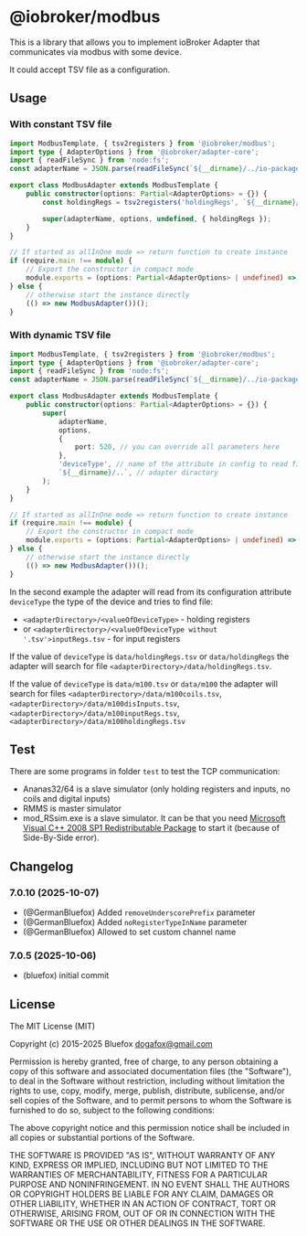 # @iobroker/modbus

This is a library that allows you to implement ioBroker Adapter that communicates via modbus with some device.

It could accept TSV file as a configuration.

## Usage

### With constant TSV file

```typescript
import ModbusTemplate, { tsv2registers } from '@iobroker/modbus';
import type { AdapterOptions } from '@iobroker/adapter-core';
import { readFileSync } from 'node:fs';
const adapterName = JSON.parse(readFileSync(`${__dirname}/../io-package.json`, 'utf8')).common.name;

export class ModbusAdapter extends ModbusTemplate {
    public constructor(options: Partial<AdapterOptions> = {}) {
        const holdingRegs = tsv2registers('holdingRegs', `${__dirname}/../data/holdingRegs.tsv`);

        super(adapterName, options, undefined, { holdingRegs });
    }
}

// If started as allInOne mode => return function to create instance
if (require.main !== module) {
    // Export the constructor in compact mode
    module.exports = (options: Partial<AdapterOptions> | undefined) => new ModbusAdapter(options);
} else {
    // otherwise start the instance directly
    (() => new ModbusAdapter())();
}
```

### With dynamic TSV file

```typescript
import ModbusTemplate, { tsv2registers } from '@iobroker/modbus';
import type { AdapterOptions } from '@iobroker/adapter-core';
import { readFileSync } from 'node:fs';
const adapterName = JSON.parse(readFileSync(`${__dirname}/../io-package.json`, 'utf8')).common.name;

export class ModbusAdapter extends ModbusTemplate {
    public constructor(options: Partial<AdapterOptions> = {}) {
        super(
            adapterName,
            options,
            {
                port: 520, // you can override all parameters here
            },
            'deviceType', // name of the attribute in config to read files from
            `${__dirname}/..`, // adapter diractory
        );
    }
}

// If started as allInOne mode => return function to create instance
if (require.main !== module) {
    // Export the constructor in compact mode
    module.exports = (options: Partial<AdapterOptions> | undefined) => new ModbusAdapter(options);
} else {
    // otherwise start the instance directly
    (() => new ModbusAdapter())();
}
```

In the second example the adapter will read from its configuration attribute `deviceType` the type of the device and tries to find file:

- `<adapterDirectory>/<valueOfDeviceType>` - holding registers
- or `<adapterDirectory>/<valueOfDeviceType without '.tsv'>inputRegs.tsv` - for input registers

If the value of `deviceType` is `data/holdingRegs.tsv` or `data/holdingRegs` the adapter will search for file `<adapterDirectory>/data/holdingRegs.tsv`.

If the value of `deviceType` is `data/m100.tsv` or `data/m100` the adapter will search for files `<adapterDirectory>/data/m100coils.tsv`, `<adapterDirectory>/data/m100disInputs.tsv`, `<adapterDirectory>/data/m100inputRegs.tsv`, `<adapterDirectory>/data/m100holdingRegs.tsv`

## Test

There are some programs in folder `test` to test the TCP communication:

- Ananas32/64 is a slave simulator (only holding registers and inputs, no coils and digital inputs)
- RMMS is master simulator
- mod_RSsim.exe is a slave simulator. It can be that you need [Microsoft Visual C++ 2008 SP1 Redistributable Package](https://www.microsoft.com/en-us/download/details.aspx?id=5582) to start it (because of Side-By-Side error).

<!--
	### **WORK IN PROGRESS**
-->

## Changelog
### 7.0.10 (2025-10-07)
- (@GermanBluefox) Added `removeUnderscorePrefix` parameter
- (@GermanBluefox) Added `noRegisterTypeInName` parameter
- (@GermanBluefox) Allowed to set custom channel name

### 7.0.5 (2025-10-06)

- (bluefox) initial commit

## License

The MIT License (MIT)

Copyright (c) 2015-2025 Bluefox <dogafox@gmail.com>

Permission is hereby granted, free of charge, to any person obtaining a copy
of this software and associated documentation files (the "Software"), to deal
in the Software without restriction, including without limitation the rights
to use, copy, modify, merge, publish, distribute, sublicense, and/or sell
copies of the Software, and to permit persons to whom the Software is
furnished to do so, subject to the following conditions:

The above copyright notice and this permission notice shall be included in
all copies or substantial portions of the Software.

THE SOFTWARE IS PROVIDED "AS IS", WITHOUT WARRANTY OF ANY KIND, EXPRESS OR
IMPLIED, INCLUDING BUT NOT LIMITED TO THE WARRANTIES OF MERCHANTABILITY,
FITNESS FOR A PARTICULAR PURPOSE AND NONINFRINGEMENT. IN NO EVENT SHALL THE
AUTHORS OR COPYRIGHT HOLDERS BE LIABLE FOR ANY CLAIM, DAMAGES OR OTHER
LIABILITY, WHETHER IN AN ACTION OF CONTRACT, TORT OR OTHERWISE, ARISING FROM,
OUT OF OR IN CONNECTION WITH THE SOFTWARE OR THE USE OR OTHER DEALINGS IN
THE SOFTWARE.
